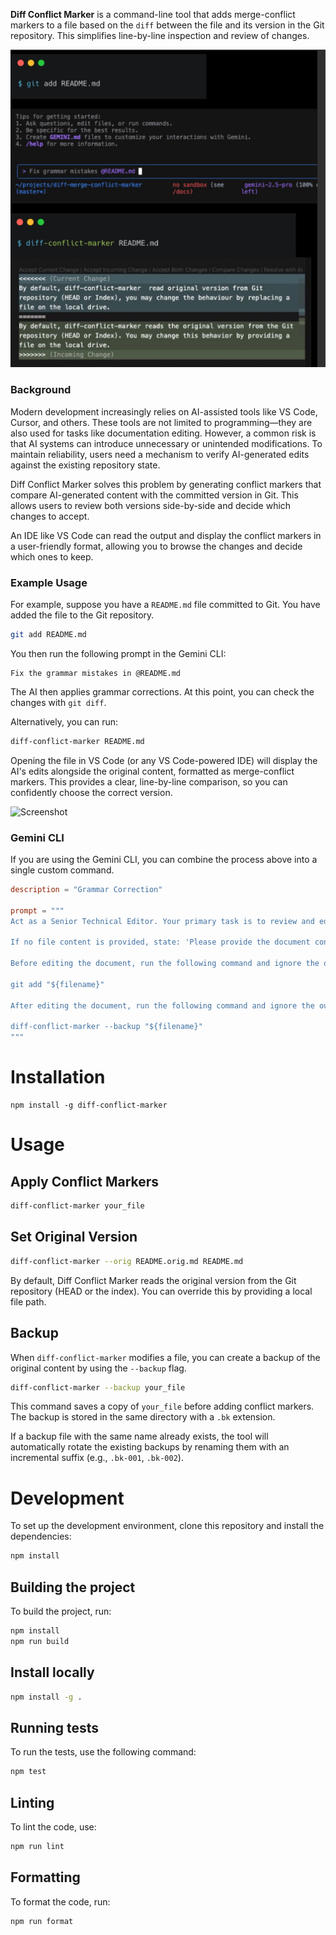 **Diff Conflict Marker** is a command-line tool that adds merge-conflict markers to a file based on the `diff` between the file and its version in the Git repository. This simplifies line-by-line inspection and review of changes.

![Screenshot](https://github.com/benlau/diff-conflict-marker/blob/main/docs/img/screenshot02.jpg?raw=true)

### Background

Modern development increasingly relies on AI-assisted tools like VS Code, Cursor, and others. These tools are not limited to programming—they are also used for tasks like documentation editing. However, a common risk is that AI systems can introduce unnecessary or unintended modifications. To maintain reliability, users need a mechanism to verify AI-generated edits against the existing repository state.

Diff Conflict Marker solves this problem by generating conflict markers that compare AI-generated content with the committed version in Git. This allows users to review both versions side-by-side and decide which changes to accept.

An IDE like VS Code can read the output and display the conflict markers in a user-friendly format, allowing you to browse the changes and decide which ones to keep.
 
### Example Usage

For example, suppose you have a `README.md` file committed to Git. You have added the file to the Git repository.

```bash
git add README.md
```

You then run the following prompt in the Gemini CLI:

```
Fix the grammar mistakes in @README.md
```

The AI then applies grammar corrections. At this point, you can check the changes with `git diff`. 

Alternatively, you can run:

```bash
diff-conflict-marker README.md
```

Opening the file in VS Code (or any VS Code-powered IDE) will display the AI's edits alongside the original content, formatted as merge-conflict markers. This provides a clear, line-by-line comparison, so you can confidently choose the correct version.

![Screenshot](https://github.com/user-attachments/assets/95fcedd4-dddd-4290-9865-2c09e51a8d7d)

### Gemini CLI

If you are using the Gemini CLI, you can combine the process above into a single custom command.

```toml
description = "Grammar Correction"

prompt = """
Act as a Senior Technical Editor. Your primary task is to review and edit a provided document for two purposes: correcting all grammatical errors and adjusting the tone to ensure it is professional, precise, and appropriate for a technical document. 

If no file content is provided, state: 'Please provide the document content to be reviewed.' 

Before editing the document, run the following command and ignore the output and error:

git add "${filename}"

After editing the document, run the following command and ignore the output and error:

diff-conflict-marker --backup "${filename}"
"""
```

# Installation

```
npm install -g diff-conflict-marker
```

# Usage

## Apply Conflict Markers

```bash
diff-conflict-marker your_file
```

## Set Original Version

```bash
diff-conflict-marker --orig README.orig.md README.md
```

By default, Diff Conflict Marker reads the original version from the Git repository (HEAD or the index). You can override this by providing a local file path.

## Backup

When `diff-conflict-marker` modifies a file, you can create a backup of the original content by using the `--backup` flag.

```bash
diff-conflict-marker --backup your_file
```

This command saves a copy of `your_file` before adding conflict markers. The backup is stored in the same directory with a `.bk` extension.

If a backup file with the same name already exists, the tool will automatically rotate the existing backups by renaming them with an incremental suffix (e.g., `.bk-001`, `.bk-002`).


# Development

To set up the development environment, clone this repository and install the dependencies:

```bash run
npm install
```

## Building the project

To build the project, run:

```bash run
npm install
npm run build
```

## Install locally

```bash run
npm install -g .
```

## Running tests

To run the tests, use the following command:

```bash run
npm test
```

## Linting

To lint the code, use:

```bash run
npm run lint
```

## Formatting

To format the code, run:

```bash
npm run format
```
